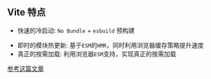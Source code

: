 ## Vite 特点

+ 快速的冷启动: `No Bundle` + `esbuild` 预构建

- 即时的模块热更新: 基于`ESM`的`HMR`，同时利用浏览器缓存策略提升速度
- 真正的按需加载: 利用浏览器`ESM`支持，实现真正的按需加载

[参考这篇文章](https://juejin.cn/post/7064853960636989454)

